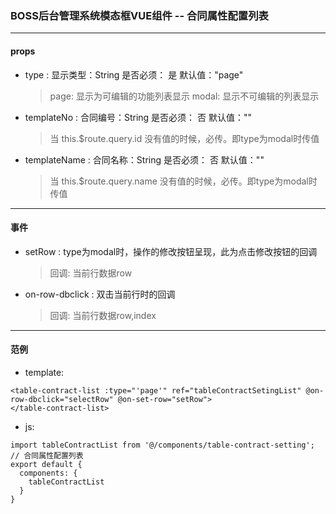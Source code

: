 ### BOSS后台管理系统模态框VUE组件 -- 合同属性配置列表
----------------------------------
#### props

- type : 显示类型：String  是否必须： 是  默认值："page"
  > page: 显示为可编辑的功能列表显示
  > modal: 显示不可编辑的列表显示

- templateNo : 合同编号：String  是否必须： 否  默认值：""
  > 当 this.$route.query.id 没有值的时候，必传。即type为modal时传值

- templateName : 合同名称：String  是否必须： 否  默认值：""
  > 当 this.$route.query.name 没有值的时候，必传。即type为modal时传值

----------------------------------
#### 事件

- setRow : type为modal时，操作的修改按钮呈现，此为点击修改按钮的回调
  > 回调: 当前行数据row
- on-row-dbclick : 双击当前行时的回调
  > 回调: 当前行数据row,index

----------------------------------
#### 范例

- template:

```
<table-contract-list :type="'page'" ref="tableContractSetingList" @on-row-dbclick="selectRow" @on-set-row="setRow">
</table-contract-list>
```

- js:

```
import tableContractList from '@/components/table-contract-setting'; // 合同属性配置列表
export default {
  components: {
    tableContractList
  }
}
```
